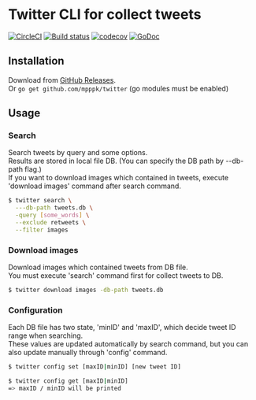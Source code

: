 # Twitter CLI for collect tweets
[![CircleCI](https://circleci.com/gh/mpppk/twitter.svg?style=svg)](https://circleci.com/gh/mpppk/twitter)
[![Build status](https://ci.appveyor.com/api/projects/status/39y6e4o6khig6mct?svg=true)](https://ci.appveyor.com/project/mpppk/twitter)
[![codecov](https://codecov.io/gh/mpppk/twitter/branch/master/graph/badge.svg)](https://codecov.io/gh/mpppk/twitter)
[![GoDoc](https://godoc.org/github.com/mpppk/twitter?status.svg)](https://godoc.org/github.com/mpppk/twitter)

## Installation

Download from [GitHub Releases](https://github.com/mpppk/twitter/releases).  
Or `go get github.com/mpppk/twitter` (go modules must be enabled)

## Usage

### Search
Search tweets by query and some options.  
Results are stored in local file DB. (You can specify the DB path by --db-path flag.)  
If you want to download images which contained in tweets, execute 'download images' command after search command.
  

```bash
$ twitter search \
  ---db-path tweets.db \
  -query [some_words] \
  --exclude retweets \
  --filter images 
```

### Download images
Download images which contained tweets from DB file.  
You must execute 'search' command first for collect tweets to DB.

```bash
$ twitter download images -db-path tweets.db
```

### Configuration
Each DB file has two state, 'minID' and 'maxID', which decide tweet ID range when searching.  
These values are updated automatically by search command, but you can also update manually through 'config' command.

```bash
$ twitter config set [maxID|minID] [new tweet ID]
```

```bash
$ twitter config get [maxID|minID]
=> maxID / minID will be printed
```
